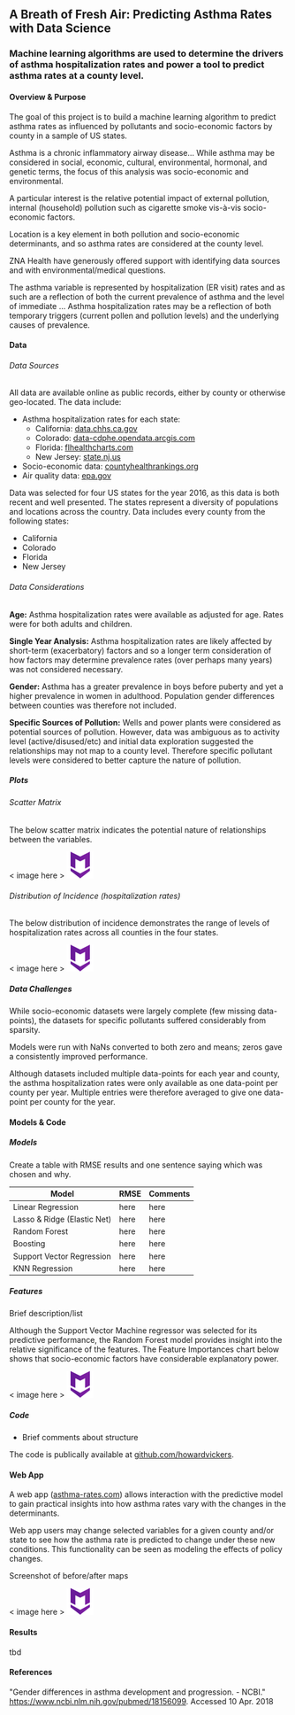 ## A Breath of Fresh Air: Predicting Asthma Rates with Data Science
### Machine learning algorithms are used to determine the drivers of asthma hospitalization rates and power a tool to predict asthma rates at a county level.

#### Overview & Purpose				
The goal of this project is to build a machine learning algorithm to predict asthma rates as influenced by pollutants and socio-economic factors by county in a sample of US states.

Asthma is a chronic inflammatory airway disease...
While asthma may be considered in social, economic, cultural, environmental, hormonal, and genetic terms, the focus of this analysis was socio-economic and environmental.  

A particular interest is the relative potential impact of external pollution, internal (household) pollution such as cigarette smoke vis-à-vis socio-economic factors.

Location is a key element in both pollution and socio-economic determinants, and so asthma rates are considered at the county level.

ZNA Health have generously offered support with identifying data sources and with environmental/medical questions.

The asthma variable is represented by hospitalization (ER visit) rates and as such are a reflection of both the current prevalence of asthma and the level of immediate ... Asthma hospitalization rates may be a reflection of both temporary triggers (current pollen and pollution levels) and the underlying causes of prevalence.  

#### Data
###### Data Sources
All data are available online as public records, either by county or otherwise geo-located.  The data include:
* Asthma hospitalization rates for each state:
  * California: [data.chhs.ca.gov](https://data.chhs.ca.gov/dataset/asthma-ed-visit-rates-lghc-indicator-07)
  * Colorado: [data-cdphe.opendata.arcgis.com](https://data-cdphe.opendata.arcgis.com/datasets/asthma-hospitalization-rate-counties)
  * Florida: [flhealthcharts.com](http://www.flhealthcharts.com/charts/OtherIndicators/NonVitalIndDataViewer.aspx?cid=0341)
  * New Jersey: [state.nj.us](https://www26.state.nj.us/doh-shad/indicator/view/NJASTHMAHOSP.countyAAR.html)
* Socio-economic data:  [countyhealthrankings.org](http://www.countyhealthrankings.org/rankings/data)
* Air quality data: [epa.gov](https://aqs.epa.gov/aqsweb/airdata/download_files.html)

Data was selected for four US states for the year 2016, as this data is both recent and well presented. The states represent a diversity of populations and locations across the country.  Data includes every county from the following states:
* California
* Colorado
* Florida
* New Jersey

###### Data Considerations
**Age:** Asthma hospitalization rates were available as adjusted for age.  Rates were for both adults and children.

**Single Year Analysis:** Asthma hospitalization rates are likely affected by short-term (exacerbatory) factors and so a longer term consideration of how factors may determine prevalence rates (over perhaps many years) was not considered necessary.  

**Gender:** Asthma has a greater prevalence in boys before puberty and yet a higher prevalence in women in adulthood.  Population gender differences between counties was therefore not included.

**Specific Sources of Pollution:** Wells and power plants were considered as potential sources of pollution.  However, data was ambiguous as to activity level (active/disused/etc) and initial data exploration suggested the relationships may not map to a county level. Therefore specific pollutant levels were considered to better capture the nature of pollution.  

##### Plots
###### Scatter Matrix
The below scatter matrix indicates the potential nature of relationships between the variables.

< image here >
![alt text](https://github.com/adam-p/markdown-here/raw/master/src/common/images/icon48.png "Logo Title Text 1")

###### Distribution of Incidence (hospitalization rates)
The below distribution of incidence demonstrates the range of levels of hospitalization rates across all counties in the four states.

< image here >
![alt text](https://github.com/adam-p/markdown-here/raw/master/src/common/images/icon48.png "Logo Title Text 1")

##### Data Challenges
While socio-economic datasets were largely complete (few missing data-points), the datasets for specific pollutants suffered considerably from sparsity.  

Models were run with NaNs converted to both zero and means; zeros gave a consistently improved performance.

Although datasets included multiple data-points for each year and county, the asthma hospitalization rates were only available as one data-point per county per year.  Multiple entries were therefore averaged to give one data-point per county for the year.

#### Models & Code

##### Models
Create a table with RMSE results and one sentence saying which was chosen and why.

| Model                           | RMSE          | Comments      |
| ------------------------------- |---------------| --------------|
| Linear Regression               | here          | here          |
| Lasso & Ridge (Elastic Net)     | here          | here          |
| Random Forest                   | here          | here          |
| Boosting                        | here          | here          |
| Support Vector Regression       | here          | here          |
| KNN Regression                  | here          | here          |


##### Features
Brief description/list

Although the Support Vector Machine regressor was selected for its predictive performance, the Random Forest model provides insight into the relative significance of the features.  The Feature Importances chart below shows that socio-economic factors have considerable explanatory power.

< image here >
![alt text](https://github.com/adam-p/markdown-here/raw/master/src/common/images/icon48.png "Logo Title Text 1")

##### Code
* Brief comments about structure

The code is publically available at [github.com/howardvickers](https://github.com/howardvickers).

#### Web App
A web app ([asthma-rates.com](http://asthma-rates.com)) allows interaction with the predictive model to gain practical insights into how asthma rates vary with the changes in the determinants.  

Web app users may change selected variables for a given county and/or state to see how the asthma rate is predicted to change under these new conditions.  This functionality can be seen as modeling the effects of policy changes.  

Screenshot of before/after maps

< image here >
![alt text](https://github.com/adam-p/markdown-here/raw/master/src/common/images/icon48.png "Logo Title Text 1")


#### Results
tbd


#### References
"Gender differences in asthma development and progression. - NCBI." https://www.ncbi.nlm.nih.gov/pubmed/18156099. Accessed 10 Apr. 2018
